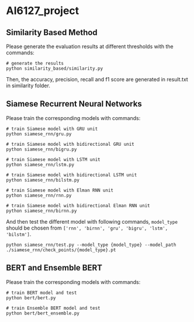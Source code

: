 # AI6127_project

## Similarity Based Method

Please generate the evaluation results at different thresholds with the commands:

```
# generate the results
python similarity_based/similarity.py
```

Then, the accuracy, precision, recall and f1 score are generated in result.txt in similarity folder.

## Siamese Recurrent Neural Networks

Please train the corresponding models with commands:

```
# train Siamese model with GRU unit
python siamese_rnn/gru.py
```
```
# train Siamese model with bidirectional GRU unit
python siamese_rnn/bigru.py
```
```
# train Siamese model with LSTM unit
python siamese_rnn/lstm.py
```
```
# train Siamese model with bidirectional LSTM unit
python siamese_rnn/bilstm.py
```
```
# train Siamese model with Elman RNN unit
python siamese_rnn/rnn.py
```
```
# train Siamese model with bidirectional Elman RNN unit
python siamese_rnn/birnn.py
```

And then test the different model with following commands, `model_type` should be chosen from `['rnn', 'birnn', 'gru', 'bigru', 'lstm', 'bilstm']`.

```
python siamese_rnn/test.py --model_type {model_type} --model_path ./siamese_rnn/check_points/{model_type}.pt
```

## BERT and Ensemble BERT

Please train the corresponding models with commands:

```
# train BERT model and test
python bert/bert.py
```

```
# train Ensemble BERT model and test
python bert/bert_ensemble.py
```
